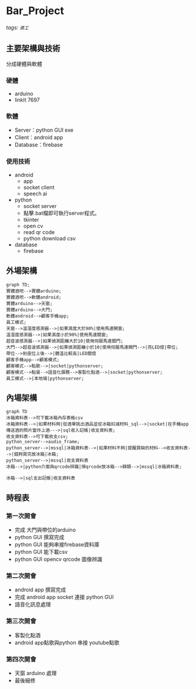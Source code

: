 # Bar_Project

###### tags: `資工`

## 主要架構與技術
分成硬體與軟體

### 硬體
* arduino
* linklt 7697
### 軟體
* Server：python GUI exe
* Client：android app
* Database：firebase


### 使用技術
* android
    * app
    * socket client
    * speech ai
* python
    * socket server
    * 點擊.bat檔即可執行server程式。
    * tkinter
    * open cv
    * read qr code
    * python download csv
* database
    * firebase

## 外場架構
```mermaid
graph TD;
實體酒吧-->實體arduino;
實體酒吧-->軟體android;
實體arduino-->天窗;
實體arduino-->大門;
軟體android-->顧客手機app;
員工模式;
天窗-->溫溼度感測器-->|如果濕度大於90%|使用馬達開窗;
溫溼度感測器-->|如果濕度小於90%|使用馬達關窗;
超音波感測器-->|如果偵測距離大於10|使用伺服馬達關門;
大門-->超音波感測器-->|如果偵測距離小於10|使用伺服馬達開門-->|亮LED燈|帶位;
帶位-->到座位上後-->|體溫比較高|LED關燈
顧客手機app-->顧客模式;
顧客模式-->點歌-->|socket|pythonserver;
顧客模式-->點餐-->語音化服務-->客製化點酒-->|socket|pythonserver;
員工模式-->|本地端|pythonserver;
```
## 內場架構
```mermaid
graph TD
冰箱資料表-->可下載冰箱內存表格csv
冰箱資料表-->|如果材料夠|從酒單挑出酒品並從冰箱扣減材料_sql-->|socket|在手機app傳送酒的照片當作上酒--->|sql收入記帳|收支資料表;
收支資料表-->可下載收支csv;
python_server-->audio_frame;
python_server-->|mssql|冰箱資料表-->|如果材料不夠|提醒買缺的材料-->收支資料表-->|錢夠買完放冰箱|冰箱;
python_server-->|mssql|收支資料表
冰箱-->|python介面與qrcode辨識|掃qrcode放冰箱-->歸類-->|mssql|冰箱資料表;

冰箱-->|sql支出記帳|收支資料表
```


## 時程表

### 第一次開會

* 完成 大門與帶位的arduino
* python GUI 撰寫完成
* python GUI 能夠串接firebase資料庫
* python GUI 能下載csv
* python GUI opencv qrcode 圖像辨識

### 第二次開會
* android app 撰寫完成
* 完成 android app socket 連接 python GUI
* 語音化訊息處理

### 第三次開會
* 客製化點酒
* android app點歌與python 串接 youtube點歌

### 第四次開會
* 天窗 arduino 處理
* 最後細修

